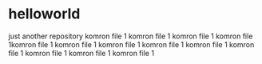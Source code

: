 # helloworld
just another repository
komron file 1
komron file 1
komron file 1
komron file 1komron file 1
komron file 1
komron file 1
komron file 1
komron file 1
komron file 1
komron file 1
komron file 1
komron file 1
